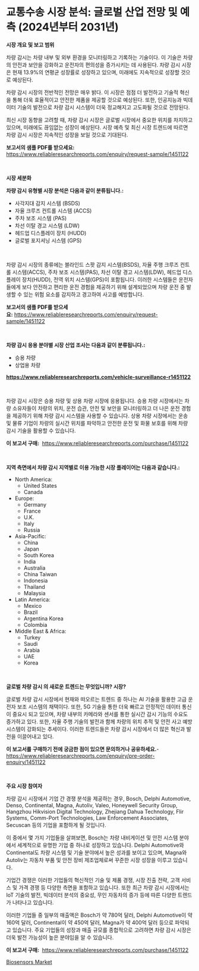 <p><h1>교통수송 시장 분석: 글로벌 산업 전망 및 예측 (2024년부터 2031년)</h1></p><p><strong>시장 개요 및 보고 범위</strong></p>
<p><p>차량 감시는 차량 내부 및 외부 환경을 모니터링하고 기록하는 기술이다. 이 기술은 차량의 안전과 보안을 강화하고 운전자의 편의성을 증가시키는 데 사용된다. 차량 감시 시장은 현재 13.9%의 연평균 성장률로 성장하고 있으며, 미래에도 지속적으로 성장할 것으로 예상된다.</p><p>차량 감시 시장의 전반적인 전망은 매우 밝다. 이 시장은 점점 더 발전하고 기술적 혁신을 통해 더욱 효율적이고 안전한 제품을 제공할 것으로 예상된다. 또한, 인공지능과 빅데이터 기술의 발전으로 차량 감시 시스템이 더욱 정교해지고 고도화될 것으로 전망된다.</p><p>최신 시장 동향을 고려할 때, 차량 감시 시장은 글로벌 시장에서 중요한 위치를 차지하고 있으며, 미래에도 끊임없는 성장이 예상된다. 시장 예측 및 최신 시장 트렌드에 따르면 차량 감시 시장은 지속적인 성장을 보일 것으로 기대된다.</p></p>
<p><strong>보고서의 샘플 PDF를 받으세요:</strong> <a href="https://www.reliableresearchreports.com/enquiry/request-sample/1451122">https://www.reliableresearchreports.com/enquiry/request-sample/1451122</a></p>
<p>&nbsp;</p>
<p><strong>시장 세분화</strong></p>
<p><strong>차량 감시 유형별 시장 분석은 다음과 같이 분류됩니다.:</strong></p>
<p><ul><li>사각지대 감지 시스템 (BSDS)</li><li>자율 크루즈 컨트롤 시스템 (ACCS)</li><li>주차 보조 시스템 (PAS)</li><li>차선 이탈 경고 시스템 (LDW)</li><li>헤드업 디스플레이 장치 (HUDD)</li><li>글로벌 포지셔닝 시스템 (GPS)</li></ul></p>
<p>&nbsp;</p>
<p><p>차량 감시 시장의 종류에는 블라인드 스팟 감지 시스템(BSDS), 자율 주행 크루즈 컨트롤 시스템(ACCS), 주차 보조 시스템(PAS), 차선 이탈 경고 시스템(LDW), 헤드업 디스플레이 장치(HUDD), 전역 위치 시스템(GPS)이 포함됩니다. 이러한 시스템들은 운전자들에게 보다 안전하고 편리한 운전 경험을 제공하기 위해 설계되었으며 차량 운전 중 발생할 수 있는 위험 요소를 감지하고 경고하여 사고를 예방합니다.</p></p>
<p><strong>보고서의 샘플 PDF를 받으세요:</strong>&nbsp;<a href="https://www.reliableresearchreports.com/enquiry/request-sample/1451122">https://www.reliableresearchreports.com/enquiry/request-sample/1451122</a></p>
<p>&nbsp;</p>
<p><strong> 차량 감시 응용 분야별 시장 산업 조사는 다음과 같이 분류됩니다.:</strong></p>
<p><ul><li>승용 차량</li><li>상업용 차량</li></ul></p>
<p><strong><a href="https://www.reliableresearchreports.com/vehicle-surveillance-r1451122">https://www.reliableresearchreports.com/vehicle-surveillance-r1451122</a></strong></p>
<p>&nbsp;</p>
<p><p>차량 감시 시장은 승용 차량 및 상용 차량 시장에 응용됩니다. 승용 차량 시장에서는 차량 소유자들이 차량의 위치, 운전 습관, 안전 및 보안을 모니터링하고 더 나은 운전 경험을 제공하기 위해 차량 감시 시스템을 사용할 수 있습니다. 상용 차량 시장에서는 운송 및 물류 기업이 차량의 실시간 위치를 파악하고 안전한 운전 및 화물 보호를 위해 차량 감시 기술을 활용할 수 있습니다.</p></p>
<p><strong>이 보고서 구매:</strong>&nbsp; <a href="https://www.reliableresearchreports.com/purchase/1451122">https://www.reliableresearchreports.com/purchase/1451122</a></p>
<p>&nbsp;</p>
<p><strong>지역 측면에서 차량 감시 지역별로 이용 가능한 시장 플레이어는 다음과 같습니다.:</strong></p>
<p><ul>
    <li>
        North America:
        <ul>
            <li>United States</li>
            <li>Canada</li>
        </ul>
    </li>
    <li>
        Europe:
        <ul>
            <li>Germany</li>
            <li>France</li>
            <li>U.K.</li>
            <li>Italy</li>
            <li>Russia</li>
        </ul>
    </li>
    <li>
        Asia-Pacific:
        <ul>
            <li>China</li>
            <li>Japan</li>
            <li>South Korea</li>
            <li>India</li>
            <li>Australia</li>
            <li>China Taiwan</li>
            <li>Indonesia</li>
            <li>Thailand</li>
            <li>Malaysia</li>
        </ul>
    </li>
    <li>
        Latin America:
        <ul>
            <li>Mexico</li>
            <li>Brazil</li>
            <li>Argentina Korea</li>
            <li>Colombia</li>
        </ul>
    </li>
    <li>
        Middle East & Africa:
        <ul>
            <li>Turkey</li>
            <li>Saudi</li>
            <li>Arabia</li>
            <li>UAE</li>
            <li>Korea</li>
        </ul>
    </li>
    </ul></p>
<p>&nbsp;</p>
<p><strong>글로벌 차량 감시 의 새로운 트렌드는 무엇입니까? 시장?</strong></p>
<p><p>글로벌 차량 감시 시장에서 현재와 떠오르는 트렌드 중 하나는 AI 기술을 활용한 고급 운전자 보조 시스템의 채택이다. 또한, 5G 기술을 통한 더욱 빠르고 안정적인 데이터 통신이 중요시 되고 있으며, 차량 내부의 카메라와 센서를 통한 실시간 감시 기능의 수요도 증가하고 있다. 또한, 자율 주행 기술의 발전과 함께 차량의 위치 추적 및 안전 사고 예방 시스템이 강화되는 추세이다. 이러한 트렌드들은 차량 감시 시장에서 더 많은 혁신과 발전을 이끌어내고 있다.</p></p>
<p><strong>이 보고서를 구매하기 전에 궁금한 점이 있으면 문의하거나 공유하세요.</strong>- <a href="https://www.reliableresearchreports.com/enquiry/pre-order-enquiry/1451122">https://www.reliableresearchreports.com/enquiry/pre-order-enquiry/1451122</a></p>
<p>&nbsp;</p>
<p><strong>주요 시장 참여자</strong></p>
<p><p>차량 감시 시장에서 기업 간 경쟁 분석을 제공하는 경우, Bosch, Delphi Automotive, Denso, Continental, Magna, Autoliv, Valeo, Honeywell Security Group, Hangzhou Hikvision Digital Technology, Zhejiang Dahua Technology, Flir Systems, Comm-Port Technologies, Law Enforcement Associates, Secuscan 등의 기업을 포함하게 될 것입니다. </p><p>이 중에서 몇 가지 기업들을 살펴보면, Bosch는 차량 내비게이션 및 안전 시스템 분야에서 세계적으로 유명한 기업 중 하나로 성장하고 있습니다. Delphi Automotive와 Continental도 차량 시스템 및 기술 분야에서 높은 성과를 보이고 있으며, Magna와 Autoliv는 자동차 부품 및 안전 장비 제조업체로써 꾸준한 시장 성장을 이루고 있습니다. </p><p>기업간 경쟁은 이러한 기업들의 혁신적인 기술 및 제품 경쟁, 시장 진출 전략, 고객 서비스 및 가격 경쟁 등 다양한 측면을 포함하고 있습니다. 또한 최근 차량 감시 시장에서는 IoT 기술의 발전, 빅데이터 분석의 중요성, 무인 자동차의 증가 등에 따른 다양한 트렌드가 나타나고 있습니다. </p><p>이러한 기업들 중 일부의 매출액은 Bosch가 약 780억 달러, Delphi Automotive이 약 160억 달러, Continental이 약 450억 달러, Magna가 약 400억 달러 등으로 파악되고 있습니다. 주요 기업들의 성장과 매출 규모를 종합적으로 고려하면 차량 감시 시장은 더욱 발전 가능성이 높은 분야임을 알 수 있습니다.</p></p>
<p><strong>이 보고서 구매:</strong>&nbsp;&nbsp;<a href="https://www.reliableresearchreports.com/purchase/1451122">https://www.reliableresearchreports.com/purchase/1451122</a></p>
<p><p><a href="https://github.com/GroverBarry/Market-Research-Report-List-4/blob/main/biosensors-market.md">Biosensors Market</a></p></p>